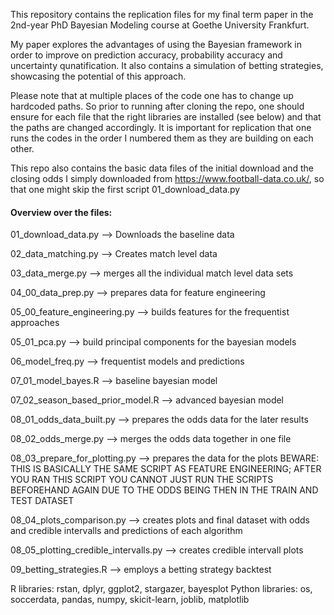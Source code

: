 This repository contains the replication files for my final term paper in the 2nd-year PhD Bayesian Modeling course at Goethe University Frankfurt. 

My paper explores the advantages of using the Bayesian framework in order to improve on prediction accuracy, probability accuracy and uncertainty qunatification. 
It also contains a simulation of betting strategies, showcasing the potential of this approach. 

Please note that at multiple places of the code one has to change up hardcoded paths. So prior to running after cloning the repo, one should ensure for each file that the right libraries are installed (see below) and that
the paths are changed accordingly. 
It is important for replication that one runs the codes in the order I numbered them as they are building on each other. 

This repo also contains the basic data files of the initial download and the closing odds I simply downloaded from https://www.football-data.co.uk/, so that one might skip the first script 01_download_data.py


#### Overview over the files: 

01_download_data.py --> Downloads the baseline data

02_data_matching.py --> Creates match level data

03_data_merge.py --> merges all the individual match level data sets 

04_00_data_prep.py --> prepares data for feature engineering

05_00_feature_engineering.py --> builds features for the frequentist approaches

05_01_pca.py --> build principal components for the bayesian models

06_model_freq.py --> frequentist models and predictions

07_01_model_bayes.R --> baseline bayesian model 

07_02_season_based_prior_model.R --> advanced bayesian model 

08_01_odds_data_built.py --> prepares the odds data for the later results

08_02_odds_merge.py --> merges the odds data together in one file 

08_03_prepare_for_plotting.py --> prepares the data for the plots BEWARE: THIS IS BASICALLY THE SAME SCRIPT AS FEATURE ENGINEERING; AFTER YOU RAN THIS SCRIPT YOU CANNOT JUST RUN THE SCRIPTS BEFOREHAND AGAIN DUE TO THE ODDS BEING THEN IN THE TRAIN AND TEST DATASET

08_04_plots_comparison.py --> creates plots and final dataset with odds and credible intervalls and predictions of each algorithm

08_05_plotting_credible_intervalls.py --> creates credible intervall plots 

09_betting_strategies.R --> employs a betting strategy backtest 


R libraries: rstan, dplyr, ggplot2, stargazer, bayesplot
Python libraries: os, soccerdata, pandas, numpy, skicit-learn, joblib, matplotlib



